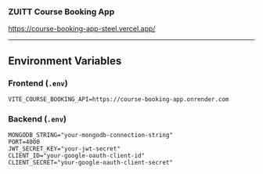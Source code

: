 ### ZUITT Course Booking App
https://course-booking-app-steel.vercel.app/

---

## Environment Variables

### Frontend (`.env`)
```env
VITE_COURSE_BOOKING_API=https://course-booking-app.onrender.com
```

### Backend (`.env`)
```env
MONGODB_STRING="your-mongodb-connection-string"
PORT=4000
JWT_SECRET_KEY="your-jwt-secret"
CLIENT_ID="your-google-oauth-client-id"
CLIENT_SECRET="your-google-oauth-client-secret"
```
